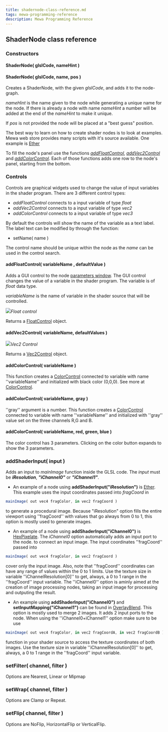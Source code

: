 ```yaml
---
title: shadernode-class-reference.md
tags: mewa-programming-reference
description: Mewa Programming Reference
---
```



## ShaderNode class reference

### Constructors
#### ShaderNode( glslCode, nameHint )
#### ShaderNode( glslCode, name, pos )

Creates a ShaderNode, with the given *glslCode*, and adds it to the node-graph.

*nameHint* is the name given to the node while generating a unique name for the node. 
If there is already a node with name *nameHint* a number will be added at the end of the *nameHint* to make it unique.

If *pos* is not provided the node will be placed at a "best guess" position.

The best way to learn on how to create shader nodes is to look at examples.
Mewa web store provides many scripts with it's source available. One example is [Ether](https://mewatools.com/webstore/index.php?view=Ether)

To fill the node's panel use the functions [*addFloatControl*](https://hackmd.io/akGwvXj5QHSWS4m-6K8ggg?view#addFloatControl-variableName--defaultValue-), [*addVec2Control*](https://hackmd.io/akGwvXj5QHSWS4m-6K8ggg?view#addVec2Control) and [*addColorControl*](https://hackmd.io/akGwvXj5QHSWS4m-6K8ggg?view#addColorControl-variableName-).
Each of those functions adds one row to the node's panel, starting from the bottom.

### Controls

Controls are graphical widgets used to change the value of input variables in the shader program. There are 3 different control types:
* *addFloatControl* connects to a input variable of type *float*
* *addVec2Control* connects to a input variable of type *vec2* 
* *addColorControl* connects to a input variable of type *vec3*

By default the controls will show the name of the variable as a text label. The label text can be modified by through the function:
* setName( name )

The control name should be unique within the node as the *name* can be used in the control search.

#### addFloatControl( variableName , defaultValue )
Adds a GUI control to the node [parameters window](https://hackmd.io/VIsuWHCySFWk6j2shR36zw?view#Parameters-window). The GUI control changes the value
of a variable in the shader program. The variable is of *float* data type.

*variableName* is the name of variable in the shader source that will be controlled.

![](https://i.imgur.com/FRnroxw.png)*Float control*

Returns a [FloatControl](https://hackmd.io/akGwvXj5QHSWS4m-6K8ggg?view#FloatControl) object.

#### addVec2Control( variableName, defaultValues )

![](https://i.imgur.com/bF81GSl.png)*Vec2 Control*

Returns a [Vec2Control](https://hackmd.io/akGwvXj5QHSWS4m-6K8ggg?view#Vec2Control) object.


#### addColorControl( variableName )
This function creates a [ColorControl](https://hackmd.io/akGwvXj5QHSWS4m-6K8ggg?view#ColorControl) connected to variable with name ''variableName'' and initialized with black color (0,0,0).
See more at [ColorControl](https://hackmd.io/akGwvXj5QHSWS4m-6K8ggg?view#ColorControl).

#### addColorControl( variableName, gray )
''gray'' argument is a number.
This function creates a [ColorControl](https://hackmd.io/akGwvXj5QHSWS4m-6K8ggg?view#ColorControl) connected to variable with name ''variableName'' and initialized with ''gray'' value set on the three channels R,G and B.

#### addColorControl( variableName, red, green, blue )



The color control has 3 parameters. Clicking on the color button expands to show the 3 parameters.

### addShaderInput( input )
Adds an input to *mainImage* function inside the GLSL code.
The *input* must be ***iResolution***, ***"iChannel0"*** or ***"iChannel1"***. 


* An example of a node using **addShaderInput("iResolution")** is [Ether](https://mewatools.com/webstore/index.php?view=Ether). This example uses the input coordinates passed into *fragCoord* in 
```javascript
mainImage( out vec4 fragColor, in vec2 fragCoord )
```
to generate a procedural image. Because "iResolution" option fills the entire viewport using ''fragCoord'' with values that go always from 0 to 1, this option is mostly used to generate images.
* An example of a node using **addShaderInput("iChannel0")** is [HexPixelate](https://mewatools.com/webstore/index.php?view=HexPixelate). The *iChannel0* option automatically adds an input port to the node. to connect an input image. The input coordinates ''fragCoord'' passed into 
```javascript
mainImage( out vec4 fragColor, in vec2 fragCoord )
```
cover only the input image. Also, note that ''fragCoord'' coordinates can have any range of values within the 0 to 1 limits. Use the texture size in variable ''iChannelResolution[0]'' to get, always, a 0 to 1 range in the ''fragCoord'' input variable. The ''iChannel0'' option is aminly aimed at the creation of image processing nodes, taking an input image for processing and outputing the result. 
* An example using **addShaderInput("iChannel0")** and **setInputMapping("iChannel1")** can be found in [OverlayBlend](https://mewatools.com/webstore/index.php?view=OverlayBlend). This option is mostly used to merge 2 images. It adds 2 input ports to the node. When using the ''iChannel0+iChannel1'' option make sure to be use 
```javascript
mainImage( out vec4 fragColor, in vec2 fragCoordA, in vec2 fragCoordB )
```
function in your shader source to access the texture coordinates of both images. Use the texture size in variable ''iChannelResolution[0]'' to get, always, a 0 to 1 range in the ''fragCoord'' input variable.


### setFilter( channel, filter )
Options are Nearest, Linear or Mipmap
### setWrap( channel, filter )
Options are Clamp or Repeat.

### setFlip( channel, filter )
Options are NoFlip, HorizontalFlip or VerticalFlip.

